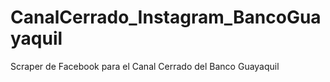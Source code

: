 # CanalCerrado_Instagram_BancoGuayaquil
Scraper de Facebook para el Canal Cerrado del Banco Guayaquil
